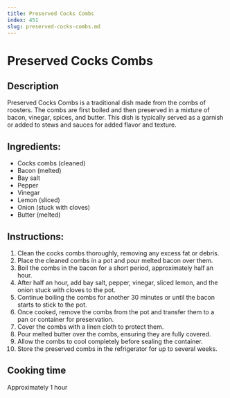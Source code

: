 ```yaml
---
title: Preserved Cocks Combs
index: 451
slug: preserved-cocks-combs.md
---
```


# Preserved Cocks Combs

## Description
Preserved Cocks Combs is a traditional dish made from the combs of roosters. The combs are first boiled and then preserved in a mixture of bacon, vinegar, spices, and butter. This dish is typically served as a garnish or added to stews and sauces for added flavor and texture.

## Ingredients:
- Cocks combs (cleaned)
- Bacon (melted)
- Bay salt
- Pepper
- Vinegar
- Lemon (sliced)
- Onion (stuck with cloves)
- Butter (melted)

## Instructions:
1. Clean the cocks combs thoroughly, removing any excess fat or debris.
2. Place the cleaned combs in a pot and pour melted bacon over them.
3. Boil the combs in the bacon for a short period, approximately half an hour.
4. After half an hour, add bay salt, pepper, vinegar, sliced lemon, and the onion stuck with cloves to the pot.
5. Continue boiling the combs for another 30 minutes or until the bacon starts to stick to the pot.
6. Once cooked, remove the combs from the pot and transfer them to a pan or container for preservation.
7. Cover the combs with a linen cloth to protect them.
8. Pour melted butter over the combs, ensuring they are fully covered.
9. Allow the combs to cool completely before sealing the container.
10. Store the preserved combs in the refrigerator for up to several weeks.

## Cooking time
Approximately 1 hour